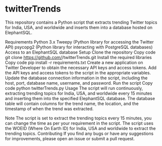 # twitterTrends
This repository contains a Python script that extracts trending Twitter topics for India, USA, and worldwide and inserts them into a database hosted on ElephantSQL.

Requirements
Python 3.x
Tweepy (Python library for accessing the Twitter API)
psycopg2 (Python library for interacting with PostgreSQL databases)
Access to an ElephantSQL database
Setup
Clone the repository
Copy code
git clone https://github.com/<username>/twitterTrends.git
Install the required libraries
Copy code
pip install -r requirements.txt
Create a new application on Twitter Developer to obtain the necessary API keys and access tokens.
Add the API keys and access tokens to the script in the appropriate variables.
Update the database connection information in the script, including the host, port, database name, username, and password.
Run the script
Copy code
python twitterTrends.py
Usage
The script will run continuously, extracting trending topics for India, USA, and worldwide every 15 minutes and inserting them into the specified ElephantSQL database. The database table will contain columns for the trend name, the location, and the timestamp of when the trend was extracted.

Note
The script is set to extract the trending topics every 15 minutes, you can change the time as per your requirement in the script.
The script uses the WOEID (Where On Earth ID) for India, USA and worldwide to extract the trending topics.
Contributing
If you find any bugs or have any suggestions for improvements, please open an issue or submit a pull request.
